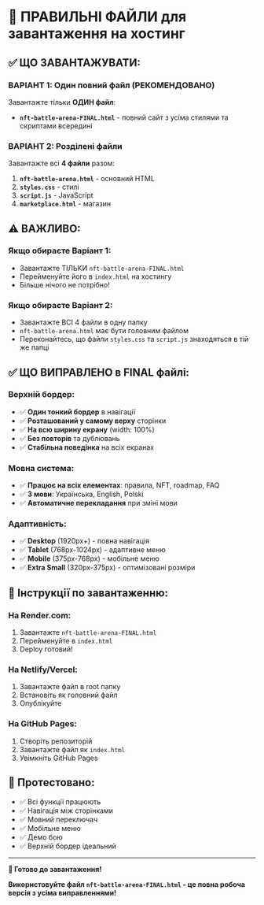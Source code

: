 # 🎯 ПРАВИЛЬНІ ФАЙЛИ для завантаження на хостинг

## ✅ ЩО ЗАВАНТАЖУВАТИ:

### **ВАРІАНТ 1: Один повний файл (РЕКОМЕНДОВАНО)**
Завантажте тільки **ОДИН файл**:
- **`nft-battle-arena-FINAL.html`** - повний сайт з усіма стилями та скриптами всередині

### **ВАРІАНТ 2: Розділені файли**
Завантажте всі **4 файли** разом:
1. **`nft-battle-arena.html`** - основний HTML
2. **`styles.css`** - стилі 
3. **`script.js`** - JavaScript
4. **`marketplace.html`** - магазин

## ⚠️ ВАЖЛИВО:

### **Якщо обираєте Варіант 1:**
- Завантажте ТІЛЬКИ `nft-battle-arena-FINAL.html`
- Перейменуйте його в `index.html` на хостингу
- Більше нічого не потрібно!

### **Якщо обираєте Варіант 2:**
- Завантажте ВСІ 4 файли в одну папку
- `nft-battle-arena.html` має бути головним файлом
- Переконайтесь, що файли `styles.css` та `script.js` знаходяться в тій же папці

## ✅ ЩО ВИПРАВЛЕНО в FINAL файлі:

### **Верхній бордер:**
- ✅ **Один тонкий бордер** в навігації
- ✅ **Розташований у самому верху** сторінки  
- ✅ **На всю ширину екрану** (width: 100%)
- ✅ **Без повторів** та дублювань
- ✅ **Стабільна поведінка** на всіх екранах

### **Мовна система:**
- ✅ **Працює на всіх елементах**: правила, NFT, roadmap, FAQ
- ✅ **3 мови**: Українська, English, Polski
- ✅ **Автоматичне перекладання** при зміні мови

### **Адаптивність:**
- ✅ **Desktop** (1920px+) - повна навігація
- ✅ **Tablet** (768px-1024px) - адаптивне меню
- ✅ **Mobile** (375px-768px) - мобільне меню
- ✅ **Extra Small** (320px-375px) - оптимізовані розміри

## 🚀 Інструкції по завантаженню:

### **На Render.com:**
1. Завантажте `nft-battle-arena-FINAL.html`
2. Перейменуйте в `index.html`
3. Deploy готовий!

### **На Netlify/Vercel:**
1. Завантажте файл в root папку
2. Встановіть як головний файл
3. Опублікуйте

### **На GitHub Pages:**
1. Створіть репозиторій
2. Завантажте файл як `index.html`
3. Увімкніть GitHub Pages

## 📱 Протестовано:
- ✅ Всі функції працюють
- ✅ Навігація між сторінками
- ✅ Мовний переключач
- ✅ Мобільне меню
- ✅ Демо бою
- ✅ Верхній бордер ідеальний

---

**🎉 Готово до завантаження!**

**Використовуйте файл `nft-battle-arena-FINAL.html` - це повна робоча версія з усіма виправленнями!**